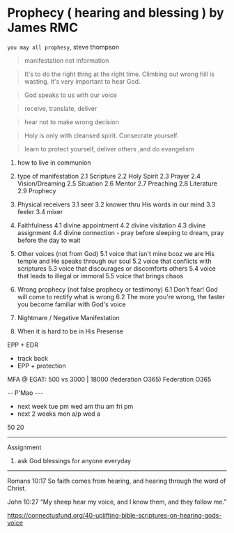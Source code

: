 # Prophecy ( hearing and blessing ) by James RMC

`you may all prophesy`, steve thompson

> manifestation not information

> It's to do the right thing at the right time. Climbing out wrong hill is wasting. It's very important to hear God.

> God speaks to us with our voice

> receive, translate, deliver 

> hear not to make wrong decision

> Holy is only with cleansed spirit. Consecrate yourself. 

> learn to protect yourself, deliver others ,and do evangelism

1. how to live in communion 
2. type of manifestation
2.1 Scripture
2.2 Holy Spirit
2.3 Prayer
2.4 Vision/Dreaming
2.5 Situation
2.6 Mentor
2.7 Preaching
2.8 Literature
2.9 Prophecy 

3. Physical receivers
3.1 seer
3.2 knower thru His words in our mind
3.3 feeler
3.4 mixer 

4. Faithfulness
4.1 divine appointment
4.2 divine visitation
4.3 divine assignment
4.4 divine connection - pray before sleeping to dream, pray before the day to wait

5. Other voices (not from God)
5.1 voice that isn't mine bcoz we are His temple and He speaks through our soul
5.2 voice that conflicts with scriptures
5.3 voice that discourages or discomforts others
5.4 voice that leads to illegal or immoral
5.5 voice that brings chaos

6. Wrong prophecy (not false prophecy or testimony)
6.1 Don't fear! God will come to rectify what is wrong
6.2 The more you're wrong, the faster you become familiar with God's voice

7. Nightmare / Negative Manifestation

8. When it is hard to be in His Presense 

EPP + EDR
- track back
- EPP + protection

MFA @ EGAT: 500 vs 3000 | 18000 (federation O365)
Federation O365

-- P'Mao ---
- next week
tue pm
wed am
thu am
fri pm
- next 2 weeks
mon a/p 
wed a


50
20 

--- 
Assignment 
1. ask God blessings for anyone everyday

--- 

Romans 10:17
So faith comes from hearing, and hearing through the word of Christ.


John 10:27
“My sheep hear my voice, and I know them, and they follow me.”


https://connectusfund.org/40-uplifting-bible-scriptures-on-hearing-gods-voice